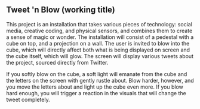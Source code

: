 ## Tweet 'n Blow (working title)

This project is an installation that takes various pieces of technology: social media, creative coding, and physical sensors, and combines them to create a sense of magic or wonder. The installation will consist of a pedestal with a cube on top, and a projection on a wall. The user is invited to blow into the cube, which will directly affect both what is being displayed on screen and the cube itself, which will glow. The screen will display various tweets about the project, sourced directly from Twitter.

If you softly blow on the cube, a soft light will emanate from the cube and the letters on the screen with gently rustle about. Blow harder, however, and you move the letters about and light up the cube even more. If you blow hard enough, you will trigger a reaction in the visuals that will change the tweet completely.